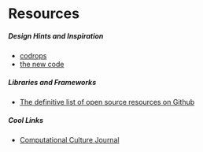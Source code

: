 Resources
=========


##### Design Hints and Inspiration

- [codrops](http://tympanus.net/codrops/) 
- [the new code](http://thenewcode.com/)

##### Libraries and Frameworks

- [The definitive list of open source resources on Github](http://www.gitlogs.com/resource-guides)

##### Cool Links

- [Computational Culture Journal](http://computationalculture.net/)
